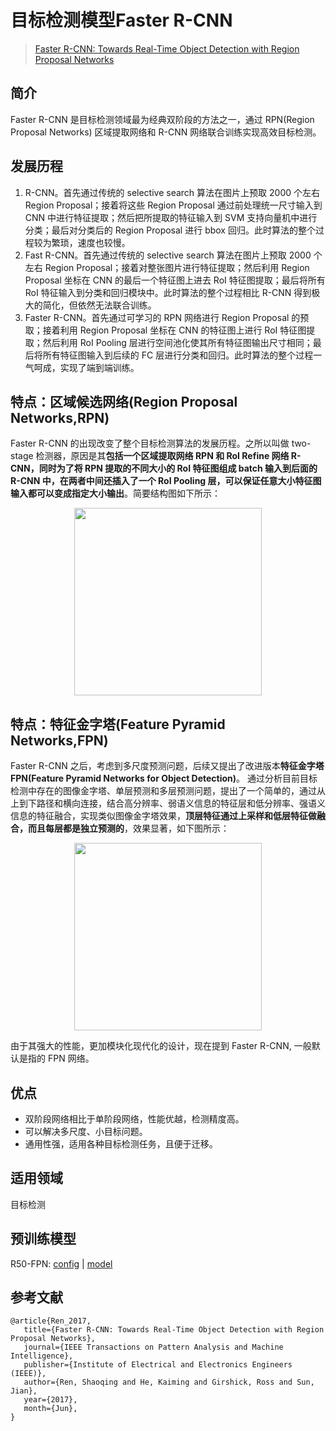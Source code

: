 # 目标检测模型Faster R-CNN

> [Faster R-CNN: Towards Real-Time Object Detection with Region Proposal Networks](https://arxiv.org/abs/1506.01497)

## 简介

Faster R-CNN 是目标检测领域最为经典双阶段的方法之一，通过 RPN(Region Proposal  Networks) 区域提取网络和 R-CNN 网络联合训练实现高效目标检测。

## 发展历程

1. R-CNN。首先通过传统的 selective search 算法在图片上预取 2000 个左右 Region Proposal；接着将这些 Region Proposal 通过前处理统一尺寸输入到 CNN  中进行特征提取；然后把所提取的特征输入到 SVM 支持向量机中进行分类；最后对分类后的 Region Proposal 进行 bbox  回归。此时算法的整个过程较为繁琐，速度也较慢。
2. Fast R-CNN。首先通过传统的  selective search 算法在图片上预取 2000 个左右 Region Proposal；接着对整张图片进行特征提取；然后利用  Region Proposal 坐标在 CNN 的最后一个特征图上进去 RoI 特征图提取；最后将所有 RoI  特征输入到分类和回归模块中。此时算法的整个过程相比 R-CNN 得到极大的简化，但依然无法联合训练。
3. Faster R-CNN。首先通过可学习的 RPN 网络进行 Region Proposal 的预取；接着利用 Region Proposal 坐标在  CNN 的特征图上进行 RoI 特征图提取；然后利用 RoI Pooling  层进行空间池化使其所有特征图输出尺寸相同；最后将所有特征图输入到后续的 FC 层进行分类和回归。此时算法的整个过程一气呵成，实现了端到端训练。

## 特点：区域候选网络(Region Proposal Networks,RPN) 

Faster R-CNN 的出现改变了整个目标检测算法的发展历程。之所以叫做 two-stage 检测器，原因是其**包括一个区域提取网络  RPN 和 RoI Refine 网络 R-CNN，同时为了将 RPN 提取的不同大小的 RoI 特征图组成 batch 输入到后面的  R-CNN 中，在两者中间还插入了一个 RoI Pooling 层，可以保证任意大小特征图输入都可以变成指定大小输出**。简要结构图如下所示：

<div align=center>
<img src="https://user-images.githubusercontent.com/40661020/143881188-ab87720f-5059-4b4e-a928-b540fb8fb84d.png" height="300"/>
</div>



## 特点：特征金字塔(Feature Pyramid Networks,FPN)

Faster R-CNN 之后，考虑到多尺度预测问题，后续又提出了改进版本**特征金字塔 FPN(Feature Pyramid Networks for Object Detection)**。 通过分析目前目标检测中存在的图像金字塔、单层预测和多层预测问题，提出了一个简单的，通过从上到下路径和横向连接，结合高分辨率、弱语义信息的特征层和低分辨率、强语义信息的特征融合，实现类似图像金字塔效果，**顶层特征通过上采样和低层特征做融合，而且每层都是独立预测的**，效果显著，如下图所示：

<div align=center>
<img src="https://pic4.zhimg.com/80/v2-5a78ef8716761b468a1ae5f4d9810d13_720w.jpg" height="300"/>
</div>

由于其强大的性能，更加模块化现代化的设计，现在提到 Faster R-CNN, 一般默认是指的 FPN 网络。

## 优点

- 双阶段网络相比于单阶段网络，性能优越，检测精度高。
- 可以解决多尺度、小目标问题。
- 通用性强，适用各种目标检测任务，且便于迁移。
  

## 适用领域

目标检测

## 预训练模型

R50-FPN:  [config](https://github.com/open-mmlab/mmdetection/tree/master/configs/faster_rcnn/faster_rcnn_r50_fpn_mstrain_3x_coco.py) | [model](https://download.openmmlab.com/mmdetection/v2.0/faster_rcnn/faster_rcnn_r50_fpn_mstrain_3x_coco/faster_rcnn_r50_fpn_mstrain_3x_coco_20210524_110822-e10bd31c.pth)

## 参考文献

```
@article{Ren_2017,
   title={Faster R-CNN: Towards Real-Time Object Detection with Region Proposal Networks},
   journal={IEEE Transactions on Pattern Analysis and Machine Intelligence},
   publisher={Institute of Electrical and Electronics Engineers (IEEE)},
   author={Ren, Shaoqing and He, Kaiming and Girshick, Ross and Sun, Jian},
   year={2017},
   month={Jun},
}
```

